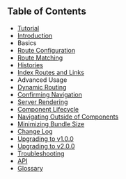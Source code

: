 ## Table of Contents

* [Tutorial](https://github.com/reactjs/react-router-tutorial)
* [Introduction](Introduction.md)
* Basics
 * [Route Configuration](guides/RouteConfiguration.md)
 * [Route Matching](guides/RouteMatching.md)
 * [Histories](guides/Histories.md)
 * [Index Routes and Links](guides/IndexRoutes.md)
* Advanced Usage
 * [Dynamic Routing](guides/DynamicRouting.md)
 * [Confirming Navigation](guides/ConfirmingNavigation.md)
 * [Server Rendering](guides/ServerRendering.md)
 * [Component Lifecycle](guides/ComponentLifecycle.md)
 * [Navigating Outside of Components](guides/NavigatingOutsideOfComponents.md)
 * [Minimizing Bundle Size](guides/MinimizingBundleSize.md)
* [Change Log](/CHANGES.md)
 * [Upgrading to v1.0.0](../upgrade-guides/v1.0.0.md)
 * [Upgrading to v2.0.0](../upgrade-guides/v2.0.0.md)
* [Troubleshooting](Troubleshooting.md)
* [API](API.md)
* [Glossary](Glossary.md)
